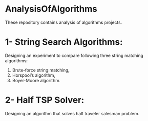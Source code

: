 # AnalysisOfAlgorithms
These repository contains analysis of algorithms projects.


# 1- String Search Algorithms:
Designing an experiment to compare following three string matching algorithms:
1. Brute-force string matching,
2. Horspool’s algorithm,
3. Boyer-Moore algorithm.


# 2- Half TSP Solver:
Designing an algorithm that solves half traveler salesman problem.
